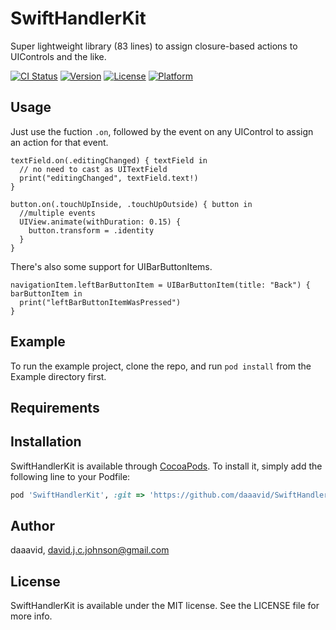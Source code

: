 # SwiftHandlerKit
Super lightweight library (83 lines) to assign closure-based actions to UIControls and the like.

[![CI Status](http://img.shields.io/travis/daaavid/SwiftHandlerKit.svg?style=flat)](https://travis-ci.org/daaavid/SwiftHandlerKit)
[![Version](https://img.shields.io/cocoapods/v/SwiftHandlerKit.svg?style=flat)](http://cocoapods.org/pods/SwiftHandlerKit)
[![License](https://img.shields.io/cocoapods/l/SwiftHandlerKit.svg?style=flat)](http://cocoapods.org/pods/SwiftHandlerKit)
[![Platform](https://img.shields.io/cocoapods/p/SwiftHandlerKit.svg?style=flat)](http://cocoapods.org/pods/SwiftHandlerKit)

## Usage

Just use the fuction `.on`, followed by the event on any UIControl to assign an action for that event.

```
textField.on(.editingChanged) { textField in
  // no need to cast as UITextField
  print("editingChanged", textField.text!)
}
```

```
button.on(.touchUpInside, .touchUpOutside) { button in
  //multiple events
  UIView.animate(withDuration: 0.15) {
    button.transform = .identity
  }
}
```

There's also some support for UIBarButtonItems.
```
navigationItem.leftBarButtonItem = UIBarButtonItem(title: "Back") { barButtonItem in
  print("leftBarButtonItemWasPressed")
}
```

## Example

To run the example project, clone the repo, and run `pod install` from the Example directory first.

## Requirements

## Installation

SwiftHandlerKit is available through [CocoaPods](http://cocoapods.org). To install
it, simply add the following line to your Podfile:

```ruby
pod 'SwiftHandlerKit', :git => 'https://github.com/daaavid/SwiftHandlerKit.git', :branch => 'master'
```

## Author

daaavid, david.j.c.johnson@gmail.com

## License

SwiftHandlerKit is available under the MIT license. See the LICENSE file for more info.
